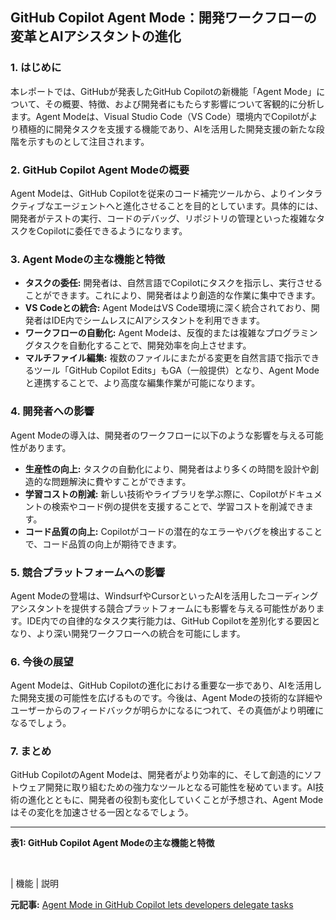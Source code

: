 ## GitHub Copilot Agent Mode：開発ワークフローの変革とAIアシスタントの進化

### 1. はじめに

本レポートでは、GitHubが発表したGitHub Copilotの新機能「Agent Mode」について、その概要、特徴、および開発者にもたらす影響について客観的に分析します。Agent Modeは、Visual Studio Code（VS Code）環境内でCopilotがより積極的に開発タスクを支援する機能であり、AIを活用した開発支援の新たな段階を示すものとして注目されます。

### 2. GitHub Copilot Agent Modeの概要

Agent Modeは、GitHub Copilotを従来のコード補完ツールから、よりインタラクティブなエージェントへと進化させることを目的としています。具体的には、開発者がテストの実行、コードのデバッグ、リポジトリの管理といった複雑なタスクをCopilotに委任できるようになります。

### 3. Agent Modeの主な機能と特徴

* **タスクの委任:** 開発者は、自然言語でCopilotにタスクを指示し、実行させることができます。これにより、開発者はより創造的な作業に集中できます。
* **VS Codeとの統合:** Agent ModeはVS Code環境に深く統合されており、開発者はIDE内でシームレスにAIアシスタントを利用できます。
* **ワークフローの自動化:** Agent Modeは、反復的または複雑なプログラミングタスクを自動化することで、開発効率を向上させます。
* **マルチファイル編集:** 複数のファイルにまたがる変更を自然言語で指示できるツール「GitHub Copilot Edits」もGA（一般提供）となり、Agent Modeと連携することで、より高度な編集作業が可能になります。

### 4. 開発者への影響

Agent Modeの導入は、開発者のワークフローに以下のような影響を与える可能性があります。

* **生産性の向上:** タスクの自動化により、開発者はより多くの時間を設計や創造的な問題解決に費やすことができます。
* **学習コストの削減:** 新しい技術やライブラリを学ぶ際に、Copilotがドキュメントの検索やコード例の提供を支援することで、学習コストを削減できます。
* **コード品質の向上:** Copilotがコードの潜在的なエラーやバグを検出することで、コード品質の向上が期待できます。

### 5. 競合プラットフォームへの影響

Agent Modeの登場は、WindsurfやCursorといったAIを活用したコーディングアシスタントを提供する競合プラットフォームにも影響を与える可能性があります。IDE内での自律的なタスク実行能力は、GitHub Copilotを差別化する要因となり、より深い開発ワークフローへの統合を可能にします。

### 6. 今後の展望

Agent Modeは、GitHub Copilotの進化における重要な一歩であり、AIを活用した開発支援の可能性を広げるものです。今後は、Agent Modeの技術的な詳細やユーザーからのフィードバックが明らかになるにつれて、その真価がより明確になるでしょう。

### 7. まとめ

GitHub CopilotのAgent Modeは、開発者がより効率的に、そして創造的にソフトウェア開発に取り組むための強力なツールとなる可能性を秘めています。AI技術の進化とともに、開発者の役割も変化していくことが予想され、Agent Modeはその変化を加速させる一因となるでしょう。

---

**表1: GitHub Copilot Agent Modeの主な機能と特徴**

<br>

| 機能 | 説明 

**元記事:** [Agent Mode in GitHub Copilot lets developers delegate tasks](https://www.testingcatalog.com/new-agent-mode-in-github-copilot-lets-developers-delegate-coding-tasks/)